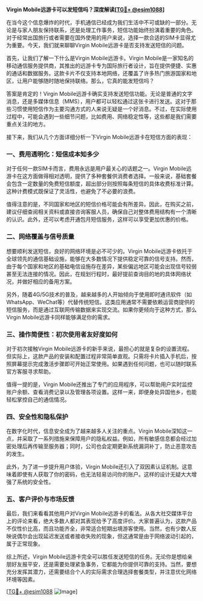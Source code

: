**Virgin Mobile远游卡可以发短信吗？深度解读[[TG💪+ @esim1088](https://t.me/s/esim1088)]**

在当今这个信息爆炸的时代，手机通信已经成为我们生活中不可或缺的一部分。无论是与家人朋友保持联系，还是处理工作事务，短信功能始终扮演着重要的角色。对于经常出国旅行或者需要在国外使用的用户来说，选择一款合适的SIM卡显得尤为重要。今天，我们就来聊聊Virgin Mobile远游卡是否支持发送短信的问题。

首先，让我们了解一下什么是Virgin Mobile远游卡。Virgin Mobile是一家知名的移动通信服务提供商，其推出的远游卡专为国际旅行者设计，旨在提供便捷、实惠的通话和数据服务。这款卡片不仅支持本地网络，还覆盖了许多热门旅游国家和地区，让用户能够随时随地保持联络。那么，它真的能发短信吗？

答案是肯定的！Virgin Mobile远游卡确实支持发送短信功能。无论是普通的文字消息，还是多媒体信息（MMS），用户都可以轻松通过这张卡进行发送。这对于那些习惯使用短信作为主要沟通方式的人来说无疑是一个好消息。不过，在实际使用过程中，可能会遇到一些细节问题，比如费用、网络稳定性等，这些都是我们需要重点关注的地方。

接下来，我们从几个方面详细分析一下Virgin Mobile远游卡在短信方面的表现：

### **一、费用透明化：短信成本知多少**

对于任何一款SIM卡而言，费用永远是用户最关心的话题之一。Virgin Mobile远游卡在这方面做得相对透明，提供了多种套餐供消费者选择。一般来说，基础套餐会包含一定数量的免费短信额度，超出部分则按照每条短信的具体收费标准计算。这种计费模式既保证了灵活性，也避免了不必要的浪费。

值得注意的是，不同国家和地区的短信价格可能会有所差异。因此，在购买之前，建议仔细查阅相关资料或直接咨询客服人员，确保自己对整体费用结构有一个清晰的认识。此外，还可以考虑开通包月短信服务，这样可以享受更加优惠的价格。

### **二、网络覆盖与信号质量**

想要顺利发送短信，良好的网络环境是必不可少的。Virgin Mobile远游卡依托于全球领先的通信基础设施，能够在大多数情况下提供稳定可靠的信号支持。然而，由于每个国家和地区的基础电信设施存在差异，某些偏远地区可能会出现信号较弱甚至无法连接的情况。因此，在规划行程时，最好提前查询目的地的具体网络状况，并做好相应的备用方案。

另外，随着4G/5G技术的普及，越来越多的人开始倾向于使用即时通讯软件（如WhatsApp、WeChat等）代替传统短信。这类应用通常不需要依赖运营商提供的短信服务，而是通过互联网传输数据来实现交流。如果你更倾向于这种方式，那么Virgin Mobile远游卡同样能够满足你的需求。

### **三、操作简便性：初次使用者友好度如何**

对于初次接触Virgin Mobile远游卡的新手来说，最担心的就是复杂的设置流程。但实际上，这款产品的安装和配置过程非常简单直观。只需将卡片插入手机后，按照屏幕提示完成激活步骤即可开始正常使用。如果遇到任何问题，也可以随时联系官方客服寻求帮助。

值得一提的是，Virgin Mobile还推出了专门的应用程序，可以帮助用户实时监控账户余额、查看消费记录以及管理各项设置。这样一来，即便身处异国他乡，也能轻松掌控自己的通信情况。

### **四、安全性和隐私保护**

在数字化时代，信息安全成为了越来越多人关注的重点。Virgin Mobile深知这一点，并采取了一系列措施来保障用户的隐私权益。例如，所有敏感信息都会经过加密处理后再传输至服务器；同时，公司也会定期更新系统漏洞补丁，防止恶意攻击的发生。

此外，为了进一步提升用户体验，Virgin Mobile还引入了双因素认证机制。这意味着即使有人获取了你的密码，也无法轻易访问你的账户。这样的设计无疑大大增强了系统的安全性。

### **五、客户评价与市场反馈**

最后，我们来看看其他用户对Virgin Mobile远游卡的看法。从各大社交媒体平台上的评论来看，绝大多数人都对其表现给予了高度评价。大家普遍认为，这款产品不仅性价比高，而且功能齐全，非常适合短期出境游客使用。当然，也有少数人反映说偶尔会出现延迟发送或者接收失败的现象，但这通常是由于网络波动引起的，属于正常现象。

综上所述，Virgin Mobile远游卡完全可以胜任发送短信的任务。无论你是想给亲朋好友报平安，还是需要处理紧急事务，它都能为你提供可靠的支持。当然，要想充分发挥其潜力，还需要结合个人的实际需求合理选择套餐类型，并注意优化网络环境等因素。

[[TG💪+ @esim1088](https://t.me/s/esim1088) ![Image](https://i.postimg.cc/4NQfJmqS/Snipaste-2025-05-13-00-14-12.png)]